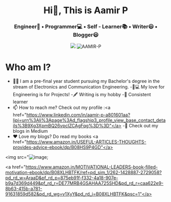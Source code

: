 <h1 align="center">Hi👋, This is Aamir P</h1>
<h3 align="center">Engineer🧑  •  Programmer💻  •  Self - Learner📚  • Writer😃 • Blogger😃</h3>

<p align="center">
<img src="![image](https://user-images.githubusercontent.com/79377502/119357005-b28b0800-bcc4-11eb-88a3-bee71d38de06.png);
</p>

<p align="left"> <img src="https://komarev.com/ghpvc/?username=Best-forever-003" alt="AAMIR-P" /> </p>

# Who am I?
- 🤵🏽‍ I am a pre-final year student pursuing my Bachelor's degree in the stream of Electronics and Communication Engineering.
-🏿‍💻 My love for Engineering is for Projects!
-🖋 Writing is my hobby
-📕 Consistent learner
- 📫 How to reach me? Check out my profile :<a href="https://www.linkedin.com/in/aamir-p-a801601aa?lipi=urn%3Ali%3Apage%3Ad_flagship3_profile_view_base_contact_details%3B9Xg3XpmBQ26vpcIZCAgFqg%3D%3D"</a>
-📝 Check out my blogs in Medium
- ❤️ Love my blogs? Do read my books 
  <a href="https://www.amazon.in/USEFUL-ARTICLES-THOUGHTS-provides-advice-ebook/dp/B08HS9P4GD"</a>
  <p align="center">
<img src="![image](https://user-images.githubusercontent.com/79377502/119359555-62fa0b80-bcc7-11eb-943a-5d9ba0cc36d3.png);
</p>                                                                                            
                                                                                              
<a href="https://www.amazon.in/MOTIVATIONAL-LEADERS-book-filled-motivation-ebook/dp/B08XLHBTFK/ref=pd_sim_1/262-1428887-2729058?pd_rd_w=AraaD&pf_rd_p=875eb91f-f332-4a18-907e-b9a7d369d449&pf_rd_r=DE77MRB4GSAHAA725SHD&pd_rd_r=caa622e9-8b63-415b-a781-91631859d582&pd_rd_wg=v1XyY&pd_rd_i=B08XLHBTFK&psc=1"</a>

<p align="center">
<img src="![Uploading image.png…]()
</p>
                                                                                              
